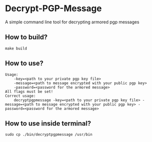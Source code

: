 # Decrypt-PGP-Message
A simple command line tool for decrypting armored pgp messages

## How to build?
```
make build
```

## How to use?
```
Usage:
	-key=<path to your private pgp key file>
	-message=<path to message encrypted with your public pgp key>
	-password=<password for the armored message>
All flags must be set!
Correct usage:
	decryptpgpmessage -key=<path to your private pgp key file> -message=<path to message encrypted with your public pgp key> -password=<password for the armored message>

```

## How to use inside terminal?
```
sudo cp ./bin/decryptpgpmessage /usr/bin
```